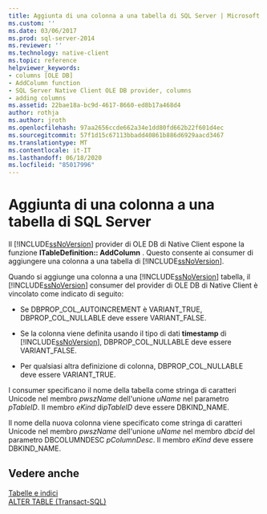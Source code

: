 ```yaml
---
title: Aggiunta di una colonna a una tabella di SQL Server | Microsoft Docs
ms.custom: ''
ms.date: 03/06/2017
ms.prod: sql-server-2014
ms.reviewer: ''
ms.technology: native-client
ms.topic: reference
helpviewer_keywords:
- columns [OLE DB]
- AddColumn function
- SQL Server Native Client OLE DB provider, columns
- adding columns
ms.assetid: 22bae18a-bc9d-4617-8660-ed8b17a468d4
author: rothja
ms.author: jroth
ms.openlocfilehash: 97aa2656ccde662a34e1dd80fd662b22f601d4ec
ms.sourcegitcommit: 57f1d15c67113bbadd40861b886d6929aacd3467
ms.translationtype: MT
ms.contentlocale: it-IT
ms.lasthandoff: 06/18/2020
ms.locfileid: "85017996"
---
```

# <a name="adding-a-column-to-a-sql-server-table"></a>Aggiunta di una colonna a una tabella di SQL Server
  Il [!INCLUDE[ssNoVersion](../../includes/ssnoversion-md.md)] provider di OLE DB di Native Client espone la funzione **ITableDefinition:: AddColumn** . Questo consente ai consumer di aggiungere una colonna a una tabella di [!INCLUDE[ssNoVersion](../../includes/ssnoversion-md.md)].  
  
 Quando si aggiunge una colonna a una [!INCLUDE[ssNoVersion](../../includes/ssnoversion-md.md)] tabella, il [!INCLUDE[ssNoVersion](../../includes/ssnoversion-md.md)] consumer del provider di OLE DB di Native Client è vincolato come indicato di seguito:  
  
-   Se DBPROP_COL_AUTOINCREMENT è VARIANT_TRUE, DBPROP_COL_NULLABLE deve essere VARIANT_FALSE.  
  
-   Se la colonna viene definita usando il tipo di dati  **timestamp** di [!INCLUDE[ssNoVersion](../../includes/ssnoversion-md.md)], DBPROP_COL_NULLABLE deve essere VARIANT_FALSE.  
  
-   Per qualsiasi altra definizione di colonna, DBPROP_COL_NULLABLE deve essere VARIANT_TRUE.  
  
 I consumer specificano il nome della tabella come stringa di caratteri Unicode nel membro *pwszName* dell'unione *uName* nel parametro *pTableID*. Il membro *eKind* di*pTableID* deve essere DBKIND_NAME.  
  
 Il nome della nuova colonna viene specificato come stringa di caratteri Unicode nel membro *pwszName* dell'unione *uName* nel membro *dbcid* del parametro DBCOLUMNDESC *pColumnDesc*. Il membro *eKind* deve essere DBKIND_NAME.  
  
## <a name="see-also"></a>Vedere anche  
 [Tabelle e indici](tables-and-indexes.md)   
 [ALTER TABLE &#40;Transact-SQL&#41;](/sql/t-sql/statements/alter-table-transact-sql)  
  
  
